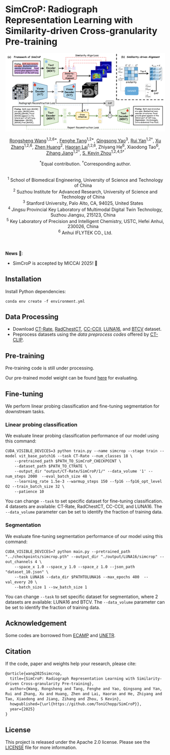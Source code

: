 # SimCroP: Radiograph Representation Learning with Similarity-driven Cross-granularity Pre-training

![main](./Figs/main.jpg)


<div align="center">
    <span class="author-block">
    <a href="https://scholar.google.com/citations?user=rYP1nFEAAAAJ&hl=en" target="_blank">Rongsheng Wang</a><sup>1,2,6*</sup>,</span>
    <span class="author-block">
    <a href="https://scholar.google.com/citations?user=x1pODsMAAAAJ&hl=en" target="_blank">Fenghe Tang</a><sup>1,2*</sup>,</span>
    <span class="author-block">
    <a href="https://scholar.google.com/citations?user=CMiRzlAAAAAJ&hl=en" target="_blank">Qingsong Yao</a><sup>3</sup>,</span>
    <span class="author-block">
    <a href="https://scholar.google.com/citations?user=_focNJ4AAAAJ&hl=en" target="_blank">Rui Yan</a><sup>1,2†</sup>,</span>
    <span class="author-block">
    <a href="https://scholar.google.com/citations?user=6-NiSKYAAAAJ&hl=en" target="_blank">Xu Zhang</a><sup>1,2,6</sup>,</span>
    <span class="author-block">
    <a href="https://scholar.google.com/citations?user=3quAMXcAAAAJ&hl=en" target="_blank">Zhen Huang</a><sup>2</sup>,</span>
    <span class="author-block">
    <a href="https://scholar.google.com/citations?user=y4RUE_YAAAAJ&hl=en" target="_blank">Haoran Lai</a><sup>1,2,6</sup>,</span>
    <span class="author-block">
    <a target="_blank">Zhiyang He</a><sup>6</sup>,</span>
    <span class="author-block">
    <a target="_blank">Xiaodong Tao</a><sup>6</sup>,</span>
    <span class="author-block">
    <a href="https://scholar.google.com/citations?user=Wo8tMSMAAAAJ&hl=en" target="_blank">Zihang Jiang</a><sup>1,2†</sup>,</span>
    <span class="author-block">
    <a href="https://scholar.google.com/citations?user=8eNm2GMAAAAJ&hl=en" target="_blank">S. Kevin Zhou</a><sup>1,2,4,5†</sup>
    </span>
</div>
<div align="center">
    <p><sup>*</sup>Equal contribution. <sup>†</sup>Corresponding author.</p>
</div>


<br>

<div align="center">
    <sup>1</sup>
    <a target='_blank'>School of Biomedical Engineering, University of Science and Technology of China</a>&emsp;
    <br>
    <sup>2</sup> <a target='_blank'>Suzhou Institute for Advanced Research, University of Science and Technology of China</a>&emsp;
    <br>
    <sup>3</sup> <a target='_blank'>Stanford University, Palo Alto, CA, 94025, United States</a>&emsp;
    <br>
    <sup>4</sup> <a target='_blank'>Jingsu Provincial Key Laboratory of Multimodal Digital Twin Technology, Suzhou Jiangsu, 215123, China</a>&emsp;
    <br>
    <sup>5</sup> <a target='_blank'>Key Laboratory of Precision and Intelligent Chemistry, USTC, Hefei Anhui, 230026, China</a>&emsp;
    <br>
    <sup>6</sup> <a target='_blank'>Anhui IFLYTEK CO., Ltd.</a>
    <br>
</div>

<br>
<br>

**News** 🥰:

- SimCroP is accepted by MICCAI 2025! 🎉

## Installation
Install Python dependencies:
```
conda env create -f environment.yml
```


## Data Processing
- Download [CT-Rate](https://huggingface.co/datasets/ibrahimhamamci/CT-RATE), [RadChestCT](https://cvit.duke.edu/resource/rad-chestct-dataset/), [CC-CCII](https://www.kaggle.com/datasets/fakaframe082/cc-ccii), [LUNA16](https://luna16.grand-challenge.org/Data/), and [BTCV](https://figshare.com/articles/dataset/BTCV_dataset/29077214) dataset.
- Preprocess datasets using the *data preprocess codes* offered by [CT-CLIP](https://github.com/ibrahimethemhamamci/CT-CLIP/tree/main/data_preprocess).


## Pre-training
Pre-training code is still under processing.

Our pre-trained model weight can be found [here](https://drive.google.com/file/d/1CuL99ABmEJrX5XVG0h5nQ_kzAaJmYp2a/view?usp=drive_link) for evaluating.


## Fine-tuning
We perform linear probing classification and fine-tuning segmentation for downstream tasks.

### Linear probing classification
We evaluate linear probing classification performance of our model using this command:
```
CUDA_VISIBLE_DEVICES=3 python train.py --name simcrop --stage train --model vit_base_patch16 --task CT-Rate --num_classes 18 \
    --pretrained_path $PATH_TO_SimCroP_CHECKPOINT \
    --dataset_path $PATH_TO_CTRATE \
    --output_dir "output/CT-Rate/SimCroP/1/" --data_volume '1' --num_steps 2000  --eval_batch_size 48 \
    --learning_rate 1.5e-3 --warmup_steps 150 --fp16 --fp16_opt_level O2 --train_batch_size 32 \
    --patience 10
```

You can change `--task` to set specific dataset for fine-tuning classification. 4 datasets are available: CT-Rate, RadChestCT, CC-CCII, and LUNA16. The `--data_volume` parameter can be set to identify the fraction of training data.

### Segmentation
We evaluate fine-tuning segmentation performance of our model using this command:
```
CUDA_VISIBLE_DEVICES=7 python main.py --pretrained_path "../checkpoints/simcrop.pth" --output_dir "./output/LUNA16/simcrop" --out_channels 4 \
    --space_x 1.0 --space_y 1.0 --space_z 1.0 --json_path "dataset_10.json" \
    --task LUNA16 --data_dir $PATHTOLUNA16 --max_epochs 400  --val_every 20 \
    --batch_size 1 --sw_batch_size 1
```

You can change `--task` to set specific dataset for segmentation, where 2 datasets are available: LUNA16 and BTCV. The `--data_volume` parameter can be set to identify the fraction of training data.


## Acknowledgement
Some codes are borrowed from [ECAMP](https://github.com/ToniChopp/ECAMP/tree/main) and [UNETR](https://github.com/tamasino52/UNETR).


## Citation
If the code, paper and weights help your research, please cite:
```
@article{wang2025simcrop,
  title={SimCroP: Radiograph Representation Learning with Similarity-driven Cross-granularity Pre-training},
  author={Wang, Rongsheng and Tang, Fenghe and Yao, Qingsong and Yan, Rui and Zhang, Xu and Huang, Zhen and Lai, Haoran and He, Zhiyang and Tao, Xiaodong and Jiang, Zihang and Zhou, S Kevin},
  howpublished={\url{https://github.com/ToniChopp/SimCroP}},
  year={2025}
}
```


## License
This project is released under the Apache 2.0 license. Please see the [LICENSE](LICENSE) file for more information.